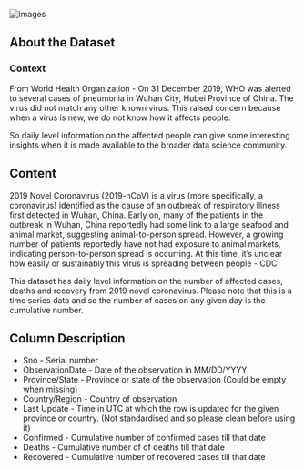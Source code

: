 

![images](https://user-images.githubusercontent.com/98824143/177033197-7540d242-aa51-417b-8e08-398822621c46.jpg)





## About the Dataset ##

### Context ###

From World Health Organization - On 31 December 2019, WHO was alerted to several cases of pneumonia in Wuhan City, Hubei Province of China. The virus did not match any other known virus. This raised concern because when a virus is new, we do not know how it affects people.

So daily level information on the affected people can give some interesting insights when it is made available to the broader data science community.


## Content ##

2019 Novel Coronavirus (2019-nCoV) is a virus (more specifically, a coronavirus) identified as the cause of an outbreak of respiratory illness first detected in Wuhan, China. Early on, many of the patients in the outbreak in Wuhan, China reportedly had some link to a large seafood and animal market, suggesting animal-to-person spread. However, a growing number of patients reportedly have not had exposure to animal markets, indicating person-to-person spread is occurring. At this time, it’s unclear how easily or sustainably this virus is spreading between people - CDC

This dataset has daily level information on the number of affected cases, deaths and recovery from 2019 novel coronavirus. Please note that this is a time series data and so the number of cases on any given day is the cumulative number.


## Column Description ##


* Sno - Serial number
* ObservationDate - Date of the observation in MM/DD/YYYY
* Province/State - Province or state of the observation (Could be empty when missing)
* Country/Region - Country of observation
* Last Update - Time in UTC at which the row is updated for the given province or country. (Not standardised and so please clean before using it)
* Confirmed - Cumulative number of confirmed cases till that date
* Deaths - Cumulative number of of deaths till that date
* Recovered - Cumulative number of recovered cases till that date



